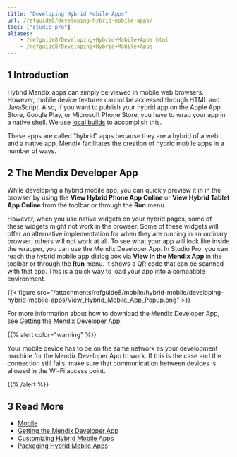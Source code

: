 ```yaml
---
title: "Developing Hybrid Mobile Apps"
url: /refguide8/developing-hybrid-mobile-apps/
tags: ["studio pro"]
aliases:
    - /refguide8/Developing+Hybrid+Mobile+Apps.html
    - /refguide8/Developing+Hybrid+Mobile+Apps
---
```


## 1 Introduction

Hybrid Mendix apps can simply be viewed in mobile web browsers. However, mobile device features cannot be accessed through HTML and JavaScript. Also, if you want to publish your hybrid app on the Apple App Store, Google Play, or Microsoft Phone Store, you have to wrap your app in a native shell. We use [local builds](/howto8/mobile/build-hybrid-locally/) to accomplish this.

These apps are called "hybrid" apps because they are a hybrid of a web and a native app. Mendix facilitates the creation of hybrid mobile apps in a number of ways.

## 2 The Mendix Developer App

While developing a hybrid mobile app, you can quickly preview it in in the browser by using the **View Hybrid Phone App Online** or **View Hybrid Tablet App Online** from the toolbar or through the **Run** menu.

However, when you use native widgets on your hybrid pages, some of these widgets might not work in the browser. Some of these widgets will offer an alternative implementation for when they are running in an ordinary browser; others will not work at all. To see what your app will look like inside the wrapper, you can use the Mendix Developer App. In Studio Pro, you can reach the hybrid mobile app dialog box via **View in the Mendix App** in the toolbar or through the **Run** menu. It shows a QR code that can be scanned with that app. This is a quick way to load your app into a compatible environment.

{{< figure src="/attachments/refguide8/mobile/hybrid-mobile/developing-hybrid-mobile-apps/View_Hybrid_Mobile_App_Popup.png" >}}

For more information about how to download the Mendix Developer App, see [Getting the Mendix Developer App](/refguide8/getting-the-mendix-app/).

{{% alert color="warning" %}}

Your mobile device has to be on the same network as your development machine for the Mendix Developer App to work. If this is the case and the connection still fails, make sure that communication between devices is allowed in the Wi-Fi access point.

{{% /alert %}}

## 3 Read More

* [Mobile](/refguide8/mobile/)
* [Getting the Mendix Developer App](/refguide8/getting-the-mendix-app/)
* [Customizing Hybrid Mobile Apps](/refguide8/customizing-hybrid-mobile-apps/)
* [Packaging Hybrid Mobile Apps](/refguide8/packaging-hybrid-mobile-apps/)

